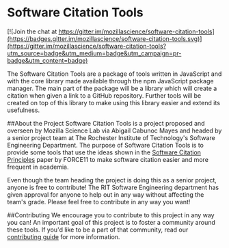 # Software Citation Tools

[![Join the chat at https://gitter.im/mozillascience/software-citation-tools](https://badges.gitter.im/mozillascience/software-citation-tools.svg)](https://gitter.im/mozillascience/software-citation-tools?utm_source=badge&utm_medium=badge&utm_campaign=pr-badge&utm_content=badge)

The Software Citation Tools are a package of tools written in JavaScript and with the core library made available through the npm JavaScript package manager. The main part of the package will be a library which will create a citation when given a link to a GitHub repository. Further tools will be created on top of this library to make using this library easier and extend its usefulness.

##About the Project
Software Citation Tools is a project proposed and overseen by Mozilla Science Lab via Abigail Cabunoc Mayes and headed by a senior project team at The Rochester Institute of Technology's Software Engineering Department. The purpose of Software Citation Tools is to provide some tools that use the ideas shown in the [Software Citation Principles](https://www.force11.org/software-citation-principles) paper by FORCE11 to make software citation easier and more frequent in academia.

Even though the team heading the project is doing this as a senior project, anyone is free to contribute! The RIT Software Engineering department has given approval for anyone to help out in any way without affecting the team's grade. Please feel free to contribute in any way you want!

##Contributing
We encourage you to contribute to this project in any way you can! An important goal of this project is to foster a community around these tools. If you'd like to be a part of that community, read our [contributing guide](https://github.com/mozillascience/software-citation-tools/blob/master/CONTRIBUTING.md) for more information.
